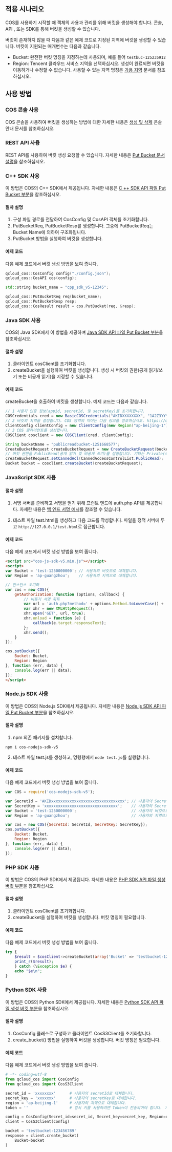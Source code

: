 ## 적용 시나리오

COS를 사용하기 시작할 때 객체의 사용과 관리를 위해 버킷을 생성해야 합니다. 콘솔, API , 또는 SDK를 통해 버킷을 생성할 수 있습니다.

버킷이 존재하지 않을 때 다음과 같은 예제 코드로 지정된 지역에 버킷을 생성할 수 있습니다. 버킷이 지원되는 매개변수는 다음과 같습니다.

- Bucket: 완전한 버킷 명칭을 지정하는데 사용되며, 예를 들어 `testbuc-125235912`
- Region: Tencent 클라우드 서비스 지역을 선택하십시오. 생성이 완료되면 버킷을 이동하거나 수정할 수 없습니다. 사용할 수 있는 지역 명칭은 [가용 지역](https://cloud.tencent.com/document/product/436/6224) 문서를 참조하십시오.

## 사용 방법
### COS 콘솔 사용
COS 콘솔을 사용하여 버킷을 생성하는 방법에 대한 자세한 내용은 [생성 및 삭제](https://cloud.tencent.com/document/product/436/13309) 콘솔 안내 문서를 참조하십시오.

### REST API 사용
REST API를 사용하여 버킷 생성 요청할 수 있습니다. 자세한 내용은 [Put Bucket 문서 설명](https://cloud.tencent.com/document/product/436/7738)을 참조하십시오.
### C++ SDK 사용

이 방법은 COS의 C++ SDK에서 제공됩니다. 자세한 내용은 [C ++ SDK API 파일 Put Bucket 부분](https://cloud.tencent.com/document/product/436/12302#put-bucket)을 참조하십시오.

#### 절차 설명

1. 구성 파일 경로를 전달하여 CosConfig 및 CosAPI 객체를 초기화합니다.
2. PutBucketReq, PutBucketResp를 생성합니다. 그중에 PutBucketReq는 Bucket Name에 의하여 구조화됩니다.
3. PutBucket 방법을 실행하여 버킷을 생성합니다.

#### 예제 코드

다음 예제 코드에서 버킷 생성 방법을 보여 줍니다.

```cpp
qcloud_cos::CosConfig config("./config.json");
qcloud_cos::CosAPI cos(config);

std::string bucket_name = "cpp_sdk_v5-12345";

qcloud_cos::PutBucketReq req(bucket_name);
qcloud_cos::PutBucketResp resp;
qcloud_cos::CosResult result = cos.PutBucket(req, &resp);
```
### Java SDK 사용

COS의 Java SDK에서 이 방법을 제공하며 [Java SDK API 파일 Put Bucket 부분](https://cloud.tencent.com/document/product/436/12263#put-bucket)을 참조하십시오.

#### 절차 설명

1. 클라이언트 cosClient를 초기화합니다.
2. createBucket을 실행하여 버킷을 생성합니다. 생성 시 버킷의 권한(공개 읽기/쓰기 또는 비공개 읽기)을 지정할 수 있습니다.

#### 예제 코드

createBucket을 호출하여 버킷을 생성합니다. 예제 코드는 다음과 같습니다.

```java
// 1 사용자 인증 정보(appid, secretId, 및 secretKey)를 초기화합니다.
COSCredentials cred = new BasicCOSCredentials("AKIDXXXXXXXX", "1A2Z3YYYYYYYYYY");
// 2 버킷의 지역을 설정합니다. COS 영역의 약어는 다음 링크를 참조하십시오. https://cloud.tencent.com/document/product/436/6224
ClientConfig clientConfig = new ClientConfig(new Region("ap-beijing-1"));
// 3 COS 클라이언트를 생성합니다.
COSClient cosclient = new COSClient(cred, clientConfig);

String bucketName = "publicreadbucket-1251668577";
CreateBucketRequest createBucketRequest = new CreateBucketRequest(bucketName);
// 버킷 권한을 PublicRead(공개 읽기 및 비공개 쓰기)를 설정합니다. 기타는 Private(비공개 읽기/쓰기), PublicReadWrite(공개 읽기/쓰기)를 선택합니다.
createBucketRequest.setCannedAcl(CannedAccessControlList.PublicRead);
Bucket bucket = cosclient.createBucket(createBucketRequest);
```
### JavaScript SDK 사용

#### 절차 설명

1. 서명 서버를 준비하고 서명을 얻기 위해 프런트 엔드에 auth.php API를 제공합니다. 자세한 내용은 [백 엔드 서명 예시](https://github.com/tencentyun/cos-js-sdk-v5/tree/master/server)를 참조할 수 있습니다.

2. 테스트 파일 test.html을 생성하고 다음 코드를 작성합니다. 파일을 정적 서버에 두고 `http://127.0.0.1/test.html`로 접근합니다.

#### 예제 코드

다음 예제 코드에서 버킷 생성 방법을 보여 줍니다.

```html
<script src="cos-js-sdk-v5.min.js"></script>
<script>
var Bucket = 'test-1250000000'; // 사용자의 버킷으로 대체합니다.
var Region = 'ap-guangzhou';    // 사용자의 지역으로 대체합니다.

// 인스턴스 초기화
var cos = new COS({
    getAuthorization: function (options, callback) {
        // 비동기 서명 획득
        var url = 'auth.php?method=' + options.Method.toLowerCase() + '&pathname=' + encodeURIComponent('/' + (options.Key || ''));
        var xhr = new XMLHttpRequest();
        xhr.open('GET', url, true);
        xhr.onload = function (e) {
            callback(e.target.responseText);
        };
        xhr.send();
    }
});

cos.putBucket({
    Bucket: Bucket,
    Region: Region
}, function (err, data) {
    console.log(err || data);
});
</script>
```
### Node.js SDK 사용

이 방법은 COS의 Node.js SDK에서 제공됩니다. 자세한 내용은 [Node.js SDK API 파일 Put Bucket 부분](https://cloud.tencent.com/document/product/436/12264#put-bucket)을 참조하십시오.

#### 절차 설명

1. npm 의존 패키지를 설치합니다.
```shell
npm i cos-nodejs-sdk-v5
```

2. 테스트 파일 test.js를 생성하고, 명령행에서 `node test.js`를 실행합니다.

#### 예제 코드

다음 예제 코드에서 버킷 생성 방법을 보여 줍니다.

```javascript
var COS = require('cos-nodejs-sdk-v5');

var SecretId = 'AKIDxxxxxxxxxxxxxxxxxxxxxxxxxxxxxxxx'; // 사용자의 SecretId로 대체합니다.
var SecretKey = 'xxxxxxxxxxxxxxxxxxxxxxxxxxxxxxxx';    // 사용자의 SecretKey로 대체합니다.
var Bucket = 'test-1250000000';                        // 사용자의 버킷으로 대체합니다.
var Region = 'ap-guangzhou';                           // 사용자의 지역으로 대체합니다.

var cos = new COS({SecretId: SecretId, SecretKey: SecretKey});
cos.putBucket({
    Bucket: Bucket,
    Region: Region
}, function (err, data) {
    console.log(err || data);
});
```
### PHP SDK 사용

이 방법은 COS의 PHP SDK에서 제공됩니다. 자세한 내용은 [PHP SDK API 파일 생성 버킷 부분](https://cloud.tencent.com/document/product/436/12267#.E5.88.9B.E5.BB.BAbucket)을 참조하십시오.

#### 절차 설명

1. 클라이언트 cosClient를 초기화합니다.
2. createBucket을 실행하여 버킷을 생성합니다. 버킷 명칭이 필요합니다.

#### 예제 코드

다음 예제 코드에서 버킷 생성 방법을 보여 줍니다.

```php
try {
    $result = $cosClient->createBucket(array('Bucket' => 'testbucket-125000000'));
    print_r($result);
    } catch (\Exception $e) {
    echo "$e\n";
}
```
### Python SDK 사용

이 방법은 COS의 Python SDK에서 제공됩니다. 자세한 내용은 [Python SDK API 파일 생성 버킷 부분](https://cloud.tencent.com/document/product/436/12270#.E5.88.9B.E5.BB.BA-bucket)을 참조하십시오.

#### 절차 설명

1. CosConfig 클래스로 구성하고 클라이언트 CosS3Client를 초기화합니다.
2. create_bucket() 방법을 실행하여 버킷을 생성합니다. 버킷 명칭은 필요합니다.

#### 예제 코드

다음 예제 코드에서 버킷 생성 방법을 보여 줍니다.

```python
# -*- coding=utf-8
from qcloud_cos import CosConfig
from qcloud_cos import CosS3Client

secret_id = 'xxxxxxxx'      # 사용자의 secretId로 대체합니다.
secret_key = 'xxxxxxx'      # 사용자의 secretKey로 대체합니다.
region = 'ap-beijing-1'     # 사용자의 지역으로 대체합니다.
token = ''                  # 임시 키를 사용하려면 Token이 전송되어야 합니다. 기본적으로 비어 있으며 입력하지 않아도 됩니다.

config = CosConfig(Secret_id=secret_id, Secret_key=secret_key, Region=region, Token=token)
client = CosS3Client(config)

bucket = 'testbucket-123456789'
response = client.create_bucket(
    Bucket=bucket    
)
```

